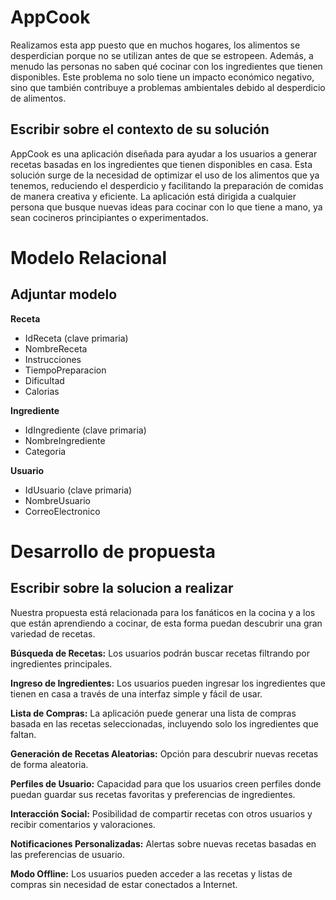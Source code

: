 # AppCook
Realizamos esta app puesto que en muchos hogares, los alimentos se desperdician porque no se utilizan antes de que se estropeen. Además, a menudo las personas no saben qué cocinar con los ingredientes que tienen disponibles. Este problema no solo tiene un impacto económico negativo, sino que también contribuye a problemas ambientales debido al desperdicio de alimentos.

## Escribir sobre el contexto de su solución
AppCook es una aplicación diseñada para ayudar a los usuarios a generar recetas basadas en los ingredientes que tienen disponibles en casa. Esta solución surge de la necesidad de optimizar el uso de los alimentos que ya tenemos, reduciendo el desperdicio y facilitando la preparación de comidas de manera creativa y eficiente. La aplicación está dirigida a cualquier persona que busque nuevas ideas para cocinar con lo que tiene a mano, ya sean cocineros principiantes o experimentados.

# Modelo Relacional
## Adjuntar modelo
**Receta**
  - IdReceta (clave primaria)
  - NombreReceta
  - Instrucciones
  - TiempoPreparacion
  - Dificultad
  - Calorias
    
**Ingrediente**
  - IdIngrediente (clave primaria)
  - NombreIngrediente
  - Categoria
    
**Usuario**
  - IdUsuario (clave primaria)
  - NombreUsuario
  - CorreoElectronico
    
# Desarrollo de propuesta 
## Escribir sobre la solucion a realizar
Nuestra propuesta está relacionada para los fanáticos en la cocina y a los que están aprendiendo a cocinar, de esta forma puedan descubrir una gran variedad de recetas.

**Búsqueda de Recetas:** Los usuarios podrán buscar recetas filtrando por ingredientes principales.

**Ingreso de Ingredientes:** Los usuarios pueden ingresar los ingredientes que tienen en casa a través de una interfaz simple y fácil de usar.

**Lista de Compras:** La aplicación puede generar una lista de compras basada en las recetas seleccionadas, incluyendo solo los ingredientes que faltan.

**Generación de Recetas Aleatorias:** Opción para descubrir nuevas recetas de forma aleatoria.

**Perfiles de Usuario:** Capacidad para que los usuarios creen perfiles donde puedan guardar sus recetas favoritas y preferencias de ingredientes.

**Interacción Social:** Posibilidad de compartir recetas con otros usuarios y recibir comentarios y valoraciones.

**Notificaciones Personalizadas:** Alertas sobre nuevas recetas basadas en las preferencias de usuario.

**Modo Offline:** Los usuarios pueden acceder a las recetas y listas de compras sin necesidad de estar conectados a Internet.


